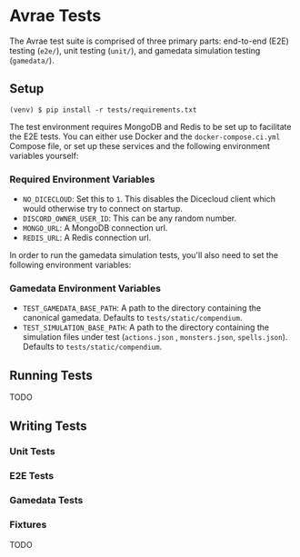 # Avrae Tests

The Avrae test suite is comprised of three primary parts: end-to-end (E2E) testing (`e2e/`), unit testing (`unit/`), and
gamedata simulation testing (`gamedata/`).

## Setup

```shell
(venv) $ pip install -r tests/requirements.txt
```

The test environment requires MongoDB and Redis to be set up to facilitate the E2E tests. You can either use Docker
and the `docker-compose.ci.yml` Compose file, or set up these services and the following environment variables yourself:

### Required Environment Variables

- `NO_DICECLOUD`: Set this to `1`. This disables the Dicecloud client which would otherwise try to connect on startup.
- `DISCORD_OWNER_USER_ID`: This can be any random number.
- `MONGO_URL`: A MongoDB connection url.
- `REDIS_URL`: A Redis connection url.

In order to run the gamedata simulation tests, you'll also need to set the following environment variables:

### Gamedata Environment Variables

- `TEST_GAMEDATA_BASE_PATH`: A path to the directory containing the canonical gamedata. Defaults
  to `tests/static/compendium`.
- `TEST_SIMULATION_BASE_PATH`: A path to the directory containing the simulation files under test (`actions.json`
  , `monsters.json`, `spells.json`). Defaults to `tests/static/compendium`.

## Running Tests

TODO

## Writing Tests

### Unit Tests

### E2E Tests

### Gamedata Tests

### Fixtures

TODO
